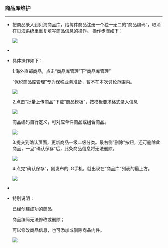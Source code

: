 ### 商品库维护

---

* 把商品录入到贝海商品库，给每件商品注册一个独一无二的“商品编码”，取消在贝海系统里重复填写商品信息的操作。 操作步骤如下：

  ![](http://sellerhub.ymatou.com/helpview/img/spkwh_1.jpg)

* 
* 具体操作如下：

  1.海外直邮商品，点击“商品库管理”下“商品库管理”

  “保税商品库管理”专为保税业务准备，暂不在本次讨论范围内。

  ![](http://sellerhub.ymatou.com/helpview/img/spkwh_2.jpg)

  2.点击“批量上传商品”下载“商品模板”，按模板要求格式录入信息

  ![](http://sellerhub.ymatou.com/helpview/img/spkwh_3.jpg)

  商品编码自行定义，可对应单件商品或组合商品。

  ![](http://sellerhub.ymatou.com/helpview/img/spkwh_4.jpg)

  3.提交到确认页面，更新商品一级二级分类。最右侧“删除”按钮，还可删除此商品，一旦“确认保存”后，此条商品信息将无法删除。

  ![](http://sellerhub.ymatou.com/helpview/img/spkwh_5.jpg)

  4.点完“确认保存”，刚发布的LG手机，就出现在“商品库”列表的最上方。

  ![](http://sellerhub.ymatou.com/helpview/img/spkwh_6.jpg)

* 
* 特别说明：

  已经创建成功的商品，

  商品编码无法修改或删除；

  可以修改商品信息，也可添加或删除商品内件。

  ![](http://sellerhub.ymatou.com/helpview/img/spkwh_7.jpg)




